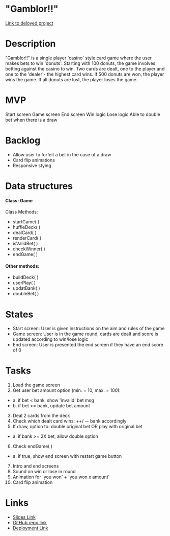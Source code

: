 # "Gamblor!!"

[Link to deloyed project](https://shaniperera.github.io/gamblor/)

# Description
"Gamblor!!" is a single player 'casino' style card game where the user makes bets to win 'donuts'.
Starting with 100 donuts, the game involves betting against the casino to win. Two cards are dealt, one to the player and one to the 'dealer'- the highest card wins. If 500 donuts are won, the player wins the game. If all donuts are lost, the player loses the game.

# MVP
Start screen
Game screen
End screen
Win logic
Lose logic
Able to double bet when there is a draw
# Backlog
* Allow user to forfeit a bet in the case of a draw
* Card flip animations
* Responsive stying

# Data structures
####  Class: Game 
Class Methods:
* startGame( )
* huffleDeck( )
* dealCard( )
* renderCard( )
* isValidBet( )
* checkWinner( )
* endGame( ) 
#### Other methods:
* buildDeck( )
* userPlay( )
* updatBank( )
* doubleBet( )
# States
* Start screen: User is given instructions on the aim and rules of the game
* Game screen: User is in the game round, cards are dealt and score is updated according to win/lose logic
* End screen: User is presented the end screen if they have an end score of 0
# Tasks
1. Load the game screen
2. Get user bet amount option (min. = 10, max. = 100):
* a. if bet < bank, show 'invalid' bet msg
* b. if bet >= bank, update bet amount
3. Deal 2 cards from the deck
4. Check which dealt card wins: ++/ -- bank accordingly
5. If draw, option to: double original bet OR play with original bet
*  a. if bank >= 2X bet, allow double option
6. Check endGame( ) 
* a. if true, show end screen with restart game button
7. Intro and end screens 
8. Sound on win or lose in round
9. Animation for 'you won' + 'you won x amount'
10. Card flip animation
# Links
* [Slides Link](https://docs.google.com/presentation/d/1taLnPZYatGFSjbO5v-bIh7SmizoZDczZlY_8KXO1FWU/edit?usp=sharing)
* [GitHub repo link](https://github.com/shaniperera/gamblor)
* [Deployment Link](https://shaniperera.github.io/gamblor/)

